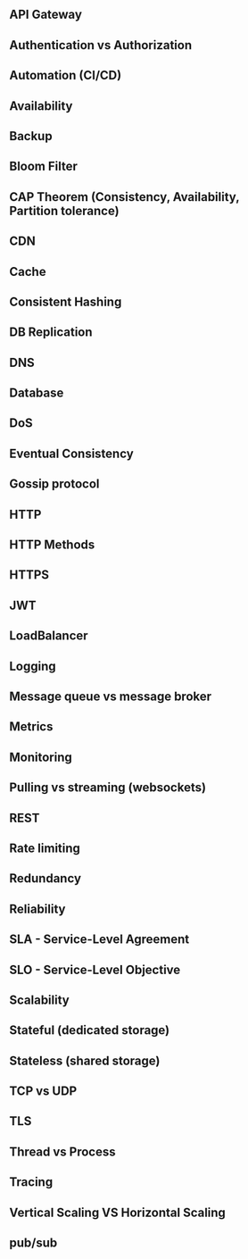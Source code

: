 ## API Gateway

## Authentication vs Authorization

## Automation (CI/CD)

## Availability

## Backup

## Bloom Filter

## CAP Theorem (Consistency, Availability, Partition tolerance)

## CDN

## Cache
## Consistent Hashing

## DB Replication

## DNS

## Database

## DoS

## Eventual Consistency

## Gossip protocol

## HTTP

## HTTP Methods

## HTTPS

## JWT

## LoadBalancer

## Logging

## Message queue vs message broker

## Metrics

## Monitoring

## Pulling vs streaming (websockets)

## REST

## Rate limiting

## Redundancy

## Reliability

## SLA - Service-Level Agreement

## SLO - Service-Level Objective

## Scalability

## Stateful (dedicated storage)

## Stateless (shared storage)

## TCP vs UDP

## TLS

## Thread vs Process

## Tracing

## Vertical Scaling VS Horizontal Scaling

## pub/sub